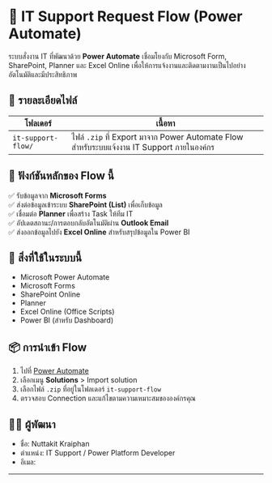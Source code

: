 # 💼 IT Support Request Flow (Power Automate)

ระบบสั่งงาน IT ที่พัฒนาด้วย **Power Automate** เชื่อมโยงกับ Microsoft Form, SharePoint, Planner และ Excel Online เพื่อให้การแจ้งงานและติดตามงานเป็นไปอย่างอัตโนมัติและมีประสิทธิภาพ

## 📁 รายละเอียดไฟล์

| โฟลเดอร์ | เนื้อหา |
|----------|---------|
| `it-support-flow/` | ไฟล์ `.zip` ที่ Export มาจาก Power Automate Flow สำหรับระบบแจ้งงาน IT Support ภายในองค์กร |

## 🧠 ฟังก์ชันหลักของ Flow นี้

✅ รับข้อมูลจาก **Microsoft Forms**  
✅ ส่งต่อข้อมูลเข้าระบบ **SharePoint (List)** เพื่อเก็บข้อมูล  
✅ เชื่อมต่อ **Planner** เพื่อสร้าง Task ให้ทีม IT  
✅ อัปเดตสถานะ/การตอบกลับอัตโนมัติผ่าน **Outlook Email**  
✅ ส่งออกข้อมูลไปยัง **Excel Online** สำหรับสรุปข้อมูลใน Power BI

## 🔧 สิ่งที่ใช้ในระบบนี้

- Microsoft Power Automate
- Microsoft Forms
- SharePoint Online
- Planner
- Excel Online (Office Scripts)
- Power BI (สำหรับ Dashboard)

## 📦 การนำเข้า Flow

1. ไปที่ [Power Automate](https://make.powerautomate.com/)
2. เลือกเมนู **Solutions** > Import solution
3. เลือกไฟล์ `.zip` ที่อยู่ในโฟลเดอร์ `it-support-flow`
4. ตรวจสอบ Connection และแก้ไขตามความเหมาะสมขององค์กรคุณ

## 👨‍💻 ผู้พัฒนา

- ชื่อ: Nuttakit Kraiphan
- ตำแหน่ง: IT Support / Power Platform Developer
- อีเมล: 

---

